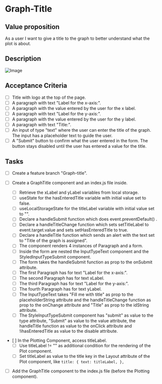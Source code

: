 # Graph-Title

## Value proposition

As a user I want to give a title to the graph to better understand what the plot is about.

## Description

![Image](https://github.com/catdieval/capstone-plotdata/assets/148149765/ffc1cb5c-7ffa-4447-ae08-519a0d382bfb)

## Acceptance Criteria

- [ ] Title with logo at the top of the page.
- [ ] A paragraph with text "Label for the x-axis:".
- [ ] A paragraph with the value entered by the user for the x label.
- [ ] A paragraph with text "Label for the y-axis:".
- [ ] A paragraph with the value entered by the user for the y label.
- [ ] A paragraph with text "Title:".
- [ ] An input of type "text" where the user can enter the title of the graph. The input has a placeholder text to guide the user.
- [ ] A "Submit" button to confirm what the user entered in the form. The button stays disabled until the user has entered a value for the title.

## Tasks

- [ ] Create a feature branch "Graph-title".

- [ ] Create a GraphTitle component and an index.js file inside.

  - [ ] Retrieve the xLabel and yLabel variables from local storage.
  - [ ] useState for the hasEnteredTitle variable with initial value set to false.
  - [ ] useLocalStorageState for the titleLabel variable with initial value set to "".
  - [ ] Declare a handleSubmit function which does event.preventDefault() .
  - [ ] Declare a handleTitleChange function which sets setTitleLabel to event.target.value and sets setHasEnteredTitle to true.
  - [ ] Declare a handleTitle function which sends an alert with the text set to "Title of the graph is assigned".
  - [ ] The component renders 4 instances of Paragraph and a form.
  - [ ] Inside the form are nested the InputTypeText component and the StyledInputTypeSubmit component.
  - [ ] The form takes the handleSubmit function as prop to the onSubmit attribute.
  - [ ] The first Paragraph has for text "Label for the x-axis:".
  - [ ] The second Paragraph has for text xLabel.
  - [ ] The third Paragraph has for text "Label for the y-axis:".
  - [ ] The fourth Paragraph has for text yLabel.
  - [ ] The InputTypeText takes "Fill me with title" as prop to the placeholderString attribute and the handleTitleChange function as prop to the onChange attribute and "Title" as prop to the idString attribute.
  - [ ] The StyleInputTypeSubmit component has "submit" as value to the type attribute, "Submit" as value to the value attribute, the handleTitle function as value to the onClick attribute and !ihasEnteredTitle as value to the disable attribute.

- [ ] In the Plotting Component, access titleLabel.
  - [ ] Use titleLabel != "" as additional condition for the rendering of the Plot component.
  - [ ] Set titleLabel as value to the title key in the Layout attribute of the Plot component, like
        `title: {
        text: titleLabel,
      },`
- [ ] Add the GraphTitle component to the index.js file (before the Plotting component).
